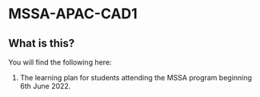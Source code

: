 # MSSA-APAC-CAD1

## What is this?

You will find the following here:

1. The learning plan for students attending the MSSA program beginning 6th June 2022.
